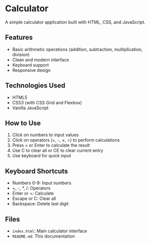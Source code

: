 # Calculator

A simple calculator application built with HTML, CSS, and JavaScript.

## Features

- Basic arithmetic operations (addition, subtraction, multiplication, division)
- Clean and modern interface
- Keyboard support
- Responsive design

## Technologies Used

- HTML5
- CSS3 (with CSS Grid and Flexbox)
- Vanilla JavaScript

## How to Use

1. Click on numbers to input values
2. Click on operators (+, -, ×, ÷) to perform calculations
3. Press = or Enter to calculate the result
4. Use C to clear all or CE to clear current entry
5. Use keyboard for quick input

## Keyboard Shortcuts

- Numbers 0-9: Input numbers
- +, -, *, /: Operators
- Enter or =: Calculate
- Escape or C: Clear all
- Backspace: Delete last digit

## Files

- `index.html`: Main calculator interface
- `README.md`: This documentation